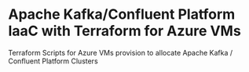 # Apache Kafka/Confluent Platform IaaC with Terraform for Azure VMs

Terraform Scripts for Azure VMs provision to allocate Apache Kafka / Confluent Platform Clusters
